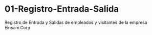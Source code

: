 # 01-Registro-Entrada-Salida
Registro de Entrada y Salidas de empleados y visitantes de la empresa Einsam.Corp
